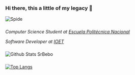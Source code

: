 ### Hi there, this a little of my legacy 👋
![Spide](https://c.tenor.com/AgcHnOwgmvsAAAAC/spiderman-dancing.gif)

###
*Computer Science Student at [Escuela Politécnica Nacional](https://www.epn.edu.ec/)*

*Software Developer at [IOET](https://www.ioet.com/)*
###
![Github Stats SrBebo](https://github-readme-stats.vercel.app/api?username=SrBeboIOET&count_private=true,issues&show_icons=true&show_owner=true&theme=github_dark)
###
[![Top Langs](https://github-readme-stats-eight-theta.vercel.app/api/top-langs/?username=SrBeboIOET&langs_count=8&theme=github_dark)](https://github.com/SrBeboIOET/github-readme-stats)



<!--
**Fabricio2502/Fabricio2502** is a ✨ _special_ ✨ repository because its `README.md` (this file) appears on your GitHub profile.

Here are some ideas to get you started:

- 🔭 I’m currently working on ...
- 🌱 I’m currently learning ...
- 👯 I’m looking to collaborate on ...
- 🤔 I’m looking for help with ...
- 💬 Ask me about ...
- 📫 How to reach me: ...
- 😄 Pronouns: ...
- ⚡ Fun fact: ...
-->
